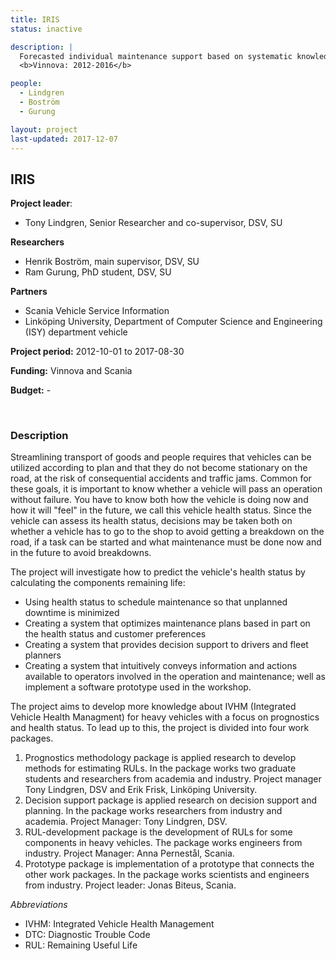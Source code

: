 ```yaml
---
title: IRIS
status: inactive

description: |
  Forecasted individual maintenance support based on systematic knowledge of component states in inhomogeneous fleets of vehicles <br>
  <b>Vinnova: 2012-2016</b>

people:
  - Lindgren
  - Boström
  - Gurung

layout: project
last-updated: 2017-12-07
---
```


## IRIS


**Project leader**:
- Tony Lindgren, Senior Researcher and co-supervisor, DSV, SU

**Researchers**
- Henrik Boström, main supervisor, DSV, SU
- Ram Gurung, PhD student, DSV, SU

**Partners**
- Scania Vehicle Service Information
- Linköping University, Department of Computer Science and Engineering (ISY) department vehicle

**Project period:** 2012-10-01 to 2017-08-30

**Funding:** Vinnova and Scania

**Budget:** -

<!-- [![EXTREMUM](http://img.youtube.com/vi/2Bp0-3XsUWk/0.jpg)](https://youtu.be/2Bp0-3XsUWk "EXTREMUM" ){:target="_blank"} -->

<br>

### Description

Streamlining transport of goods and people requires that vehicles can be utilized according to plan and that they do not become stationary on the road, at the risk of consequential accidents and traffic jams. Common for these goals, it is important to know whether a vehicle will pass an operation without failure. You have to know both how the vehicle is doing now and how it will "feel" in the future, we call this vehicle health status. Since the vehicle can assess its health status, decisions may be taken both on whether a vehicle has to go to the shop to avoid getting a breakdown on the road, if a task can be started and what maintenance must be done now and in the future to avoid breakdowns.

The project will investigate how to predict the vehicle's health status by calculating the components remaining life:

- Using health status to schedule maintenance so that unplanned downtime is minimized
- Creating a system that optimizes maintenance plans based in part on the health status and customer preferences
- Creating a system that provides decision support to drivers and fleet planners
- Creating a system that intuitively conveys information and actions available to operators involved in the operation and maintenance; well as implement a software prototype used in the workshop.


The project aims to develop more knowledge about IVHM (Integrated Vehicle Health Managment) for heavy vehicles with a focus on prognostics and health status. To lead up to this, the project is divided into four work packages.

1. Prognostics methodology package is applied research to develop methods for estimating RULs. In the package works two graduate students and researchers from academia and industry.
Project manager Tony Lindgren, DSV and Erik Frisk, Linköping University.
2. Decision support package is applied research on decision support and planning. In the package works researchers from industry and academia.
Project Manager: Tony Lindgren, DSV.
3. RUL-development package is the development of RULs for some components in heavy vehicles. The package works engineers from industry.
Project Manager: Anna Pernestål, Scania.
4. Prototype package is implementation of a prototype that connects the other work packages. In the package works scientists and engineers from industry.
Project leader: Jonas Biteus, Scania.

*Abbreviations*
- IVHM:  Integrated Vehicle Health Management
- DTC:   Diagnostic Trouble Code
- RUL:   Remaining Useful Life
